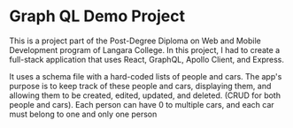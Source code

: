# Graph QL Demo Project
This is a project part of the Post-Degree Diploma on Web and Mobile Development program of Langara College. In this project, I had to create a full-stack application that uses React, GraphQL, Apollo Client, and Express.

It uses a schema file with a hard-coded lists of people and cars. The app's purpose is to keep track of these people and cars, displaying them, and allowing them to be created, edited, updated, and deleted. (CRUD for both people and cars). Each person can have 0 to multiple cars, and each car must belong to one and only one person

